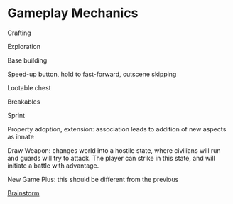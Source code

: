 # Gameplay Mechanics

Crafting

Exploration

Base building

Speed-up button, hold to fast-forward, cutscene skipping

Lootable chest

Breakables

Sprint

Property adoption, extension: association leads to addition of new aspects as innate

Draw Weapon: changes world into a hostile state, where civilians will run and guards will try to attack. The player can strike in this state, and will initiate a battle with advantage.

New Game Plus: this should be different from the previous 

[Brainstorm](Gameplay%20Mechanics%20a952c69cac66496fba2b50ef6a86c2c7/Brainstorm%2020db39d4f7bc43148841a19ac8b4ac1a.md)